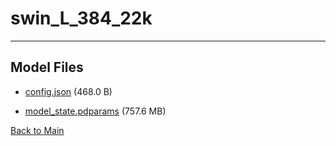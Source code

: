 
# swin_L_384_22k
---



## Model Files

- [config.json](https://paddlenlp.bj.bcebos.com/models/community/Swintransformer/swin_L_384_22k/config.json) (468.0 B)

- [model_state.pdparams](https://paddlenlp.bj.bcebos.com/models/community/Swintransformer/swin_L_384_22k/model_state.pdparams) (757.6 MB)


[Back to Main](../../)
